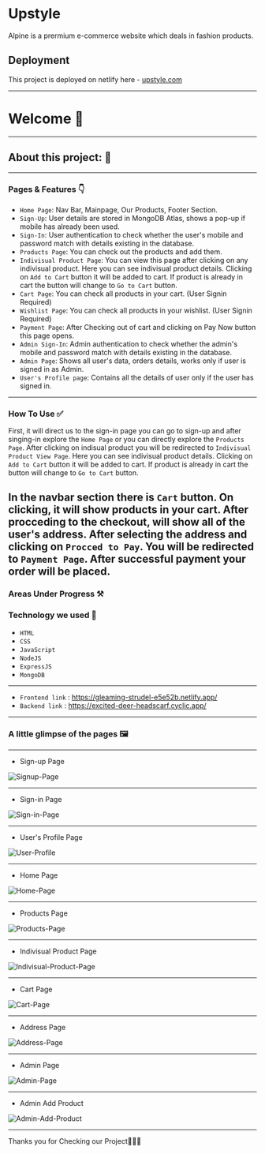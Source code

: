 # Upstyle
Alpine is a prermium e-commerce website which deals in fashion products.

## Deployment

This project is deployed on netlify here - [upstyle.com](https://gleaming-strudel-e5e52b.netlify.app/)

---

# Welcome 👋

---

## About this project: 🙌

---

### Pages & Features 👇

- `Home Page`: Nav Bar, Mainpage, Our Products, Footer Section.
- `Sign-Up`: User details are stored in MongoDB Atlas, shows a pop-up if mobile has already been used.
- `Sign-In`: User authentication to check whether the user's mobile and password match with details existing in the database.
- `Products Page`: You can check out the products and add them.
- `Indivisual Product Page`: You can view this page after clicking on any indivisual product. Here you can see indivisual product details. Clicking on `Add to Cart` button it will be added to cart. If product is already in cart the button will change to `Go to Cart` button.
- `Cart Page`: You can check all products in your cart. (User Signin Required)
- `Wishlist Page`: You can check all products in your wishlist. (User Signin Required)
- `Payment Page`: After Checking out of cart and clicking on Pay Now button this page opens.
- `Admin Sign-In`: Admin authentication to check whether the admin's mobile and password match with details existing in the database.
- `Admin Page`: Shows all user's data, orders details, works only if user is signed in as Admin.
- `User's Profile page`: Contains all the details of user only if the user has signed in.

---

### How To Use ✅

First, it will direct us to the sign-in page you can go to sign-up and after singing-in explore the `Home Page` or you can directly explore the `Products Page`. After clicking on indisual product you will be redirected to `Indivisual Product View Page`. Here you can see indivisual product details. Clicking on `Add to Cart` button it will be added to cart. If product is already in cart the button will change to `Go to Cart` button.

In the navbar section there is `Cart` button. On clicking, it will show products in your cart. After procceding to the checkout, will show all of the user's address. After selecting the address and clicking on `Procced to Pay`. You will be redirected to `Payment Page`. After successful payment your order will be placed.
---

### Areas Under Progress ⚒️



### Technology we used 🔧

- `HTML` 
- `CSS` 
- `JavaScript`
- `NodeJS`
- `ExpressJS`
- `MongoDB`

----
- `Frontend link` : https://gleaming-strudel-e5e52b.netlify.app/
- `Backend link`  : https://excited-deer-headscarf.cyclic.app/
----

### A little glimpse of the pages 🖼️
----

- Sign-up Page

![Signup-Page](https://user-images.githubusercontent.com/112754583/230773551-880d3424-6f95-422b-b175-0bcea35ab955.png)

----

- Sign-in Page

![Sign-in-Page](https://user-images.githubusercontent.com/112754583/230773553-c79d87f8-2d03-430d-96c0-34a19315d7aa.png)

----

- User's Profile Page

![User-Profile](https://user-images.githubusercontent.com/112754583/230773555-8fd6c538-3485-4f30-a05b-a1c91ed03ee0.png)

----

- Home Page

![Home-Page](https://user-images.githubusercontent.com/112754583/230773539-8aeac83f-1ee9-4c15-b54f-d32da7bdeb1c.png)

----

- Products Page

![Products-Page](https://user-images.githubusercontent.com/112754583/230773556-440c7301-99f6-46d3-9c9a-0660cb2084ad.png)

----

- Indivisual Product Page

![Indivisual-Product-Page](https://user-images.githubusercontent.com/112754583/230773557-d6a86b88-da5e-4ff7-bb1a-272a89de91fe.png)

----

- Cart Page

![Cart-Page](https://user-images.githubusercontent.com/112754583/230773736-5ba9404f-5176-43e0-8c3b-48d02d6f1384.png)

----

- Address Page

![Address-Page](https://user-images.githubusercontent.com/112754583/230773739-8edb8485-254a-465c-bb75-579bb07e64ca.png)

----
- Admin Page

![Admin-Page](https://user-images.githubusercontent.com/112754583/230773742-30429c0d-2717-4401-ade5-16e9549c97b7.png)

----

- Admin Add Product

![Admin-Add-Product](https://user-images.githubusercontent.com/112754583/230773743-6b19cc59-4565-4e4a-94a3-6e5668dbac3c.png)

----

Thanks you for Checking our Project🙏🏻😇
